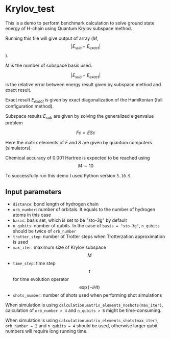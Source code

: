 # Krylov_test

This is a demo to perform benchmark calculation to solve ground state energy of H-chain using Quantum Krylov subspace method.

Running this file will give output of array ($M$, $$|E_{sub} - E_{exact}|$$).

$M$ is the number of subspace basis used.

$$|E_{sub} - E_{exact}|$$ is the relative error between energy result given by subspace method and exact result.

Exact result $E_{exact}$  is given by exact diagonalization of the Hamiltonian (full configuration method).

Subspace results $E_{sub}$ are given by solving the generalized eigenvalue problem
```math
Fc = ESc
```

Here the matrix elements of $F$ and $S$ are given by quantum computers (simulators).

Chemical accuracy of 0.001 Hartree is expected to be reached using $$M \sim 10$$

To successfully run this demo I used Python version ```3.10.9```.

## Input parameters
* ```distance```: bond length of hydrogen chain
* ```orb_number```: number of orbitals. It equals to the number of hydrogen atoms in this case
* ```basis```: basis set, which is set to be "sto-3g" by default
* ```n_qubits```: number of qubits. In the case of ```basis = "sto-3g"```, ```n_qubits``` should be twice of ```orb_number```
* ```trotter_step```: number of Trotter steps when Trotterzation approximation is used
* ```max_iter```: maximum size of Krylov subspace $$M$$
* ```time_step```: time step $$t$$ for time evolution operator $$\exp(-iHt)$$
* ```shots_number```: number of shots used when performing shot simulations

When simulation is using ```calculation.matrix_elements_noshots(max_iter)```, calculation of ```orb_number > 4``` and ```n_qubits > 8``` might be time-consuming.

When simulation is using ```calculation.matrix_elements_shots(max_iter)```, ```orb_number = 2``` and ```n_qubits = 4``` should be used, otherwise larger qubit numbers will require long running time.


